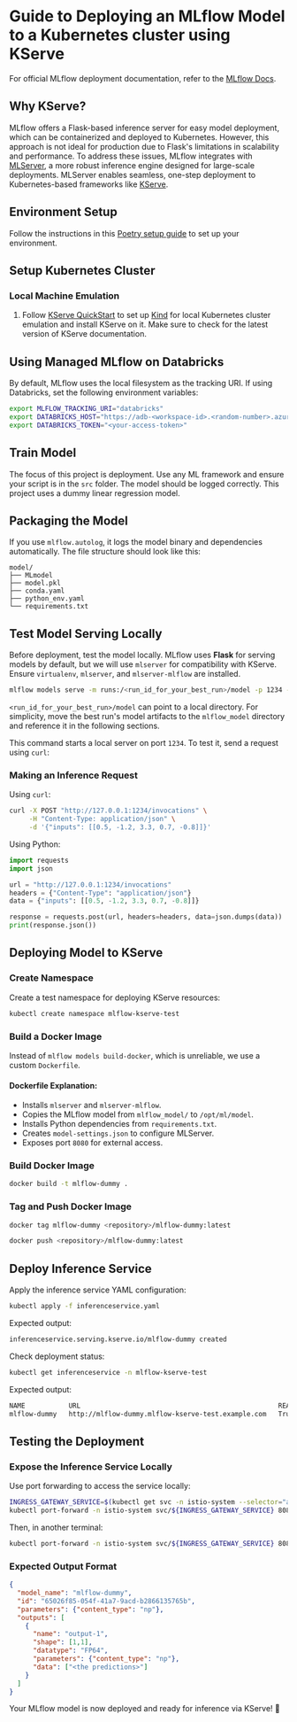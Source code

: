 # Guide to Deploying an MLflow Model to a Kubernetes cluster using KServe

For official MLflow deployment documentation, refer to the [MLflow Docs](https://mlflow.org/docs/latest/deployment/deploy-model-locally/).

## Why KServe?
MLflow offers a Flask-based inference server for easy model deployment, which can be containerized and deployed to Kubernetes. However, this approach is not ideal for production due to Flask's limitations in scalability and performance. To address these issues, MLflow integrates with [MLServer](https://www.google.com/url?sa=t&source=web&rct=j&opi=89978449&url=https://mlserver.readthedocs.io/en/latest/getting-started/index.html&ved=2ahUKEwjbxYqzl4OMAxUJHzQIHW-lBHoQFnoECBkQAQ&usg=AOvVaw0LYOLhvBnH3NfdwTh6DTvz), a more robust inference engine designed for large-scale deployments. MLServer enables seamless, one-step deployment to Kubernetes-based frameworks like [KServe](https://kserve.github.io/website/latest/).

## Environment Setup
Follow the instructions in this [Poetry setup guide](https://github.com/niousharf/chatbot-proj/tree/master) to set up your environment.

## Setup Kubernetes Cluster
### Local Machine Emulation
1. Follow [KServe QuickStart](https://kserve.github.io/website/latest/get_started/) to set up [Kind](https://kind.sigs.k8s.io/docs/user/quick-start) for local Kubernetes cluster emulation and install KServe on it. Make sure to check for the latest version of KServe documentation.

## Using Managed MLflow on Databricks
By default, MLflow uses the local filesystem as the tracking URI. If using Databricks, set the following environment variables:

```bash
export MLFLOW_TRACKING_URI="databricks"
export DATABRICKS_HOST="https://adb-<workspace-id>.<random-number>.azuredatabricks.net"
export DATABRICKS_TOKEN="<your-access-token>"
```

## Train Model
The focus of this project is deployment. Use any ML framework and ensure your script is in the `src` folder. The model should be logged correctly. This project uses a dummy linear regression model.

## Packaging the Model
If you use `mlflow.autolog`, it logs the model binary and dependencies automatically. The file structure should look like this:

```
model/
├── MLmodel
├── model.pkl
├── conda.yaml
├── python_env.yaml
└── requirements.txt
```

## Test Model Serving Locally
Before deployment, test the model locally. MLflow uses **Flask** for serving models by default, but we will use `mlserver` for compatibility with KServe. Ensure `virtualenv`, `mlserver`, and `mlserver-mlflow` are installed.

```bash
mlflow models serve -m runs:/<run_id_for_your_best_run>/model -p 1234 --enable-mlserver
```

`<run_id_for_your_best_run>/model` can point to a local directory. For simplicity, move the best run's model artifacts to the `mlflow_model` directory and reference it in the following sections.

This command starts a local server on port `1234`. To test it, send a request using `curl`:

### Making an Inference Request
Using `curl`:
```bash
curl -X POST "http://127.0.0.1:1234/invocations" \
     -H "Content-Type: application/json" \
     -d '{"inputs": [[0.5, -1.2, 3.3, 0.7, -0.8]]}'
```

Using Python:
```python
import requests
import json

url = "http://127.0.0.1:1234/invocations"
headers = {"Content-Type": "application/json"}
data = {"inputs": [[0.5, -1.2, 3.3, 0.7, -0.8]]}

response = requests.post(url, headers=headers, data=json.dumps(data))
print(response.json())
```

## Deploying Model to KServe
### Create Namespace
Create a test namespace for deploying KServe resources:

```bash
kubectl create namespace mlflow-kserve-test
```

### Build a Docker Image
Instead of `mlflow models build-docker`, which is unreliable, we use a custom `Dockerfile`.

#### Dockerfile Explanation:
- Installs `mlserver` and `mlserver-mlflow`.
- Copies the MLflow model from `mlflow_model/` to `/opt/ml/model`.
- Installs Python dependencies from `requirements.txt`.
- Creates `model-settings.json` to configure MLServer.
- Exposes port `8080` for external access.

### Build Docker Image
```bash
docker build -t mlflow-dummy .
```

### Tag and Push Docker Image
```bash
docker tag mlflow-dummy <repository>/mlflow-dummy:latest

docker push <repository>/mlflow-dummy:latest
```

## Deploy Inference Service
Apply the inference service YAML configuration:
```bash
kubectl apply -f inferenceservice.yaml
```
Expected output:
```bash
inferenceservice.serving.kserve.io/mlflow-dummy created
```

Check deployment status:
```bash
kubectl get inferenceservice -n mlflow-kserve-test
```
Expected output:
```bash
NAME           URL                                                  READY   PREV   LATEST   PREVROLLEDOUTREVISION   LATESTREADYREVISION            AGE
mlflow-dummy   http://mlflow-dummy.mlflow-kserve-test.example.com   True           100                              mlflow-dummy-predictor-00001   23h
```

## Testing the Deployment
### Expose the Inference Service Locally
Use port forwarding to access the service locally:
```bash
INGRESS_GATEWAY_SERVICE=$(kubectl get svc -n istio-system --selector="app=istio-ingressgateway" -o jsonpath='{.items[0].metadata.name}')
kubectl port-forward -n istio-system svc/${INGRESS_GATEWAY_SERVICE} 8080:80
```

Then, in another terminal:
```bash
kubectl port-forward -n istio-system svc/${INGRESS_GATEWAY_SERVICE} 8080:80
```

### Expected Output Format
```json
{
  "model_name": "mlflow-dummy",
  "id": "65026f85-054f-41a7-9acd-b2866135765b",
  "parameters": {"content_type": "np"},
  "outputs": [
    {
      "name": "output-1",
      "shape": [1,1],
      "datatype": "FP64",
      "parameters": {"content_type": "np"},
      "data": ["<the predictions>"]
    }
  ]
}
```

Your MLflow model is now deployed and ready for inference via KServe! 🚀

